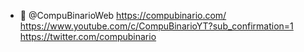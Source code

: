- 👋 @CompuBinarioWeb
https://compubinario.com/
https://www.youtube.com/c/CompuBinarioYT?sub_confirmation=1
https://twitter.com/compubinario
<!---
CompuBinarioWeb/CompuBinarioWeb is a ✨ special ✨ repository because its `README.md` (this file) appears on your GitHub profile.
You can click the Preview link to take a look at your changes.
--->
